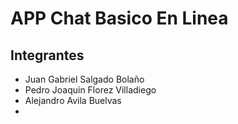 # APP Chat Basico En Linea
## Integrantes
- Juan Gabriel Salgado Bolaño
- Pedro Joaquin Florez Villadiego
- Alejandro Avila Buelvas 
-




